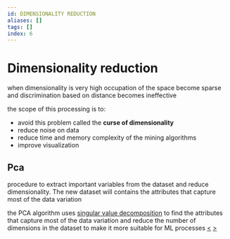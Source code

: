 ```yaml
---
id: DIMENSIONALITY REDUCTION
aliases: []
tags: []
index: 6
---
```


# Dimensionality reduction

when dimensionality is very high occupation of the space become sparse and discrimination based on distance becomes ineffective

the scope of this processing is to:

- avoid this problem called the **curse of dimensionality**
- reduce noise on data
- reduce time and memory complexity of the mining algorithms
- improve visualization

## Pca

procedure to extract important variables from the dataset and reduce dimensionality. The new dataset will contains the attributes that capture most of the data variation

the PCA algorithm uses [singular value decomposition](https://en.wikipedia.org/wiki/Singular_value_decomposition) to find the attributes that capture most of the data variation and reduce the number of dimensions in the dataset to make it more suitable for ML processes
[<](pages/computer_vision/object_detection/instance_level_object_detection.md) [>](pages/computer_vision/object_detection/shape_based_matching.md)
